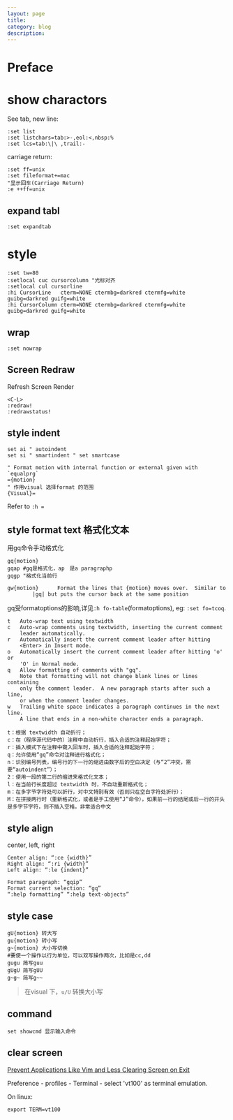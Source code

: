 ```yaml
---
layout: page
title:	
category: blog
description: 
---
```

# Preface

# show charactors
See tab, new line:

	:set list
	:set listchars=tab:>-,eol:<,nbsp:%
	:set lcs=tab:\|\ ,trail:-

carriage return:

	:set ff=unix
	:set fileformat+=mac
	"显示回车(Carriage Return)
	:e ++ff=unix

## expand tabl

    :set expandtab

# style

	:set tw=80
	:setlocal cuc cursorcolumn "光标对齐
	:setlocal cul cursorline
	:hi CursorLine   cterm=NONE ctermbg=darkred ctermfg=white guibg=darkred guifg=white
	:hi CursorColumn cterm=NONE ctermbg=darkred ctermfg=white guibg=darkred guifg=white

## wrap

	:set nowrap

## Screen Redraw
Refresh Screen Render

	<C-L>
	:redraw!
	:redrawstatus!

## style indent 

	set ai " autoindent 
	set si " smartindent " set smartcase
	
	" Format motion with internal function or external given with `equalprg`
	={motion}
	" 作用visual 选择format 的范围
	{Visual}=

Refer to `:h =`

## style format text 格式化文本

用gq命令手动格式化

	gq{motion}
	gqap #gq是格式化，ap　是a paragraphp
	gqgp "格式化当前行

	gw{motion}		Format the lines that {motion} moves over.  Similar to
			|gq| but puts the cursor back at the same position 

gq受formatoptions的影响,详见`:h fo-table`(formatoptions), eg: `:set fo=tcoq`.

	t	Auto-wrap text using textwidth
	c	Auto-wrap comments using textwidth, inserting the current comment
		leader automatically.
	r	Automatically insert the current comment leader after hitting
		<Enter> in Insert mode.
	o	Automatically insert the current comment leader after hitting 'o' or
		'O' in Normal mode.
	q	Allow formatting of comments with "gq".
		Note that formatting will not change blank lines or lines containing
		only the comment leader.  A new paragraph starts after such a line,
		or when the comment leader changes.
	w	Trailing white space indicates a paragraph continues in the next line.
		A line that ends in a non-white character ends a paragraph.
	
	t：根据 textwidth 自动折行；
	c：在（程序源代码中的）注释中自动折行，插入合适的注释起始字符；
	r：插入模式下在注释中键入回车时，插入合适的注释起始字符；
	q：允许使用“gq”命令对注释进行格式化；
	n：识别编号列表，编号行的下一行的缩进由数字后的空白决定（与“2”冲突，需要“autoindent”）；
	2：使用一段的第二行的缩进来格式化文本；
	l：在当前行长度超过 textwidth 时，不自动重新格式化；
	m：在多字节字符处可以折行，对中文特别有效（否则只在空白字符处折行）；
	M：在拼接两行时（重新格式化，或者是手工使用“J”命令），如果前一行的结尾或后一行的开头是多字节字符，则不插入空格，非常适合中文

## style align
center, left, right

	Center align: “:ce {width}”
	Right align: “:ri {width}”
	Left align: “:le {indent}”

	Format paragraph: “gqip”
	Format current selection: “gq”
	“:help formatting” “:help text-objects”

## style case

	gU{motion} 转大写
	gu{motion} 转小写
	g~{motion} 大小写切换
	#要使一个操作以行为单位，可以双写操作两次，比如是cc,dd
	gugu 简写guu
	gUgU 简写gUU
	g~g~ 简写g~~

> 在visual 下，`u/U` 转换大小写

## command

	set showcmd 显示输入命令

## clear screen
[Prevent Applications Like Vim and Less Clearing Screen on Exit](http://chenyufei.info/blog/2011-12-15/prevent-vim-less-clear-screen-on-exit/)

Preference - profiles - Terminal - select 'vt100' as terminal emulation.

On linux:

	export TERM=vt100

